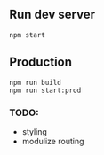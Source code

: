 ## Run dev server

```
npm start
```

## Production

```
npm run build
npm run start:prod
```

### TODO:
- styling
- modulize routing

